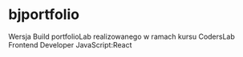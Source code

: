 # bjportfolio

Wersja Build portfolioLab realizowanego w ramach kursu CodersLab Frontend Developer JavaScript:React
